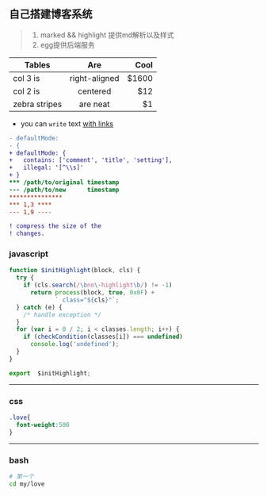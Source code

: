 ## 自己搭建博客系统

> 1. marked && highlight 提供md解析以及样式
> 2. egg提供后端服务


| Tables        | Are           | Cool  |
| ------------- |:-------------:| -----:|
| col 3 is      | right-aligned | $1600 |
| col 2 is      | centered      |   $12 |
| zebra stripes | are neat      |    $1 |


- you can `write` text [with links](http://example.com) 


```Diff
- defaultMode:
- {
+ defaultMode: {
+   contains: ['comment', 'title', 'setting'],
+   illegal: '[^\\s]'
+ }
*** /path/to/original timestamp
--- /path/to/new      timestamp
***************
*** 1,3 ****
--- 1,9 ----

! compress the size of the
! changes.
```

### javascript
```javascript
function $initHighlight(block, cls) {
  try {
    if (cls.search(/\bno\-highlight\b/) != -1)
      return process(block, true, 0x0F) +
             ` class="${cls}"`;
  } catch (e) {
    /* handle exception */
  }
  for (var i = 0 / 2; i < classes.length; i++) {
    if (checkCondition(classes[i]) === undefined)
      console.log('undefined');
  }
}

export  $initHighlight;
```

---

### css
```css
.love{
  font-weight:500
}
```

---

### bash
```bash
# 第一个
cd my/love
```
